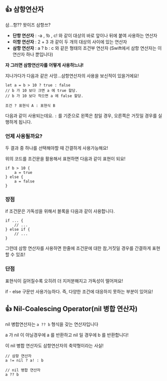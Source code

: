 ## 👍 삼항연산자

삼...항?? 왓이즈 삼항쓰?

-   **단항 연산자** : -a , !b , c! 와 같이 대상의 바로 앞이나 뒤에 붙여 사용하는 연산자
-   **이항 연산자** : 2 + 3 과 같이 두 개의 대상의 사이에 있는 연산자
-   **삼항 연산자** : a ? b : c 와 같은 형태의 조건부 연산자 (Swift에서 삼항 연산자는 이 연산자 하나 뿐입니다)

**자 그러면 삼항연산자를 어떻게 사용하느냐!**

지나가다가 다음과 같은 사망...삼항연산자의 사용을 보신적이 있을거에요!

```
let a = b > 10 ? true : false
// b 가 10 보다 크면 a 에 true 할당.
// b 가 10 보다 작으면 a 에 false 할당.
```

```
조건 ? 표현식 A : 표현식 B
```

다음과 같이 사용되는데요. `:` 를 기준으로 왼쪽은 참일 경우, 오른쪽은 거짓일 경우를 실행하게 됩니다.

### 언제 사용될까요?

두 결과 중 하나를 선택해야할 때 간결하게 사용가능해요!

위의 코드를 조건문을 활용해서 표현하면 다음과 같이 표현이 되요!

```
if b > 10 {
    a = true
} else {
    a = false
}
```

### 장점

if 조건문은 가독성을 위해서 블록을 다음과 같이 사용합니다.

```
if ... {
    // ...
} else if {
    // ...
}
```

그런데 삼항 연산자를 사용하면 한줄에 조건문에 대한 참,거짓일 경우를 간결하게 표현할 수 있죠!

### 단점

표현식이 길어질수록 오히려 더 지저분해지고 가독성이 떨어져요!

if - else 구문만 사용가능하다. 즉, 다양한 조건에 대응하지 못하는 부분이 있어요!

## 👍 Nil-Coalescing Operator(nil 병합 연산자)

nil 병합연산자는 `a ?? b` 형식을 갖는 연산자입니다

a 가 nil 이 아닐경우에 a 를 반환하고 nil 일 경우에 b 를 반환합니다!

이 nil 병합 연산자도 삼항연산자의 축약형이라는 사실!

```
// 삼항 연산자
a != nil ? a! : b

// nil 병합 연산자
a ?? b
```
